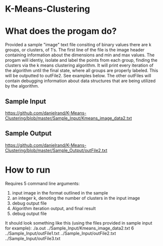 # K-Means-Clustering

# What does the progam do?
Provided a sample "image" text file consiting of binary values there are k groups, or clusters, of 1's. The first line of the file is the image header containing information about the dimensions and min and max values. The progam will identiy, isolate and label the points from each group, finding the clusters via the k means clustering algorithm. It will print every iteration of the algorithm until the final state, where all groups are properly labeled. This will be outputted to outFile2. See examples below. The other outFiles will contain debugging information about data structures that are being utilized by the algorithm.

## Sample Input
https://github.com/danielrand/K-Means-Clustering/blob/master/Sample_Input/Kmeans_image_data2.txt

## Sample Output
https://github.com/danielrand/K-Means-Clustering/blob/master/Sample_Output/outFile2.txt

# How to run
Requires 5 command line arguments:
1) input image in the format outlined in the sample
2) an integer k, denoting the number of clusters in the input image
3) debug output file
4) Algorithm iteration output, and final result
5) debug output file

It should look something like this (using the files provided in sample input for example):
./a.out ../Sample_Input/Kmeans_image_data2.txt 6 ../Sample_Input/outFile1.txt ../Sample_Input/outFile2.txt ../Sample_Input/outFile3.txt 
